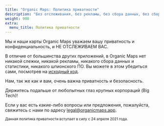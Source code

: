 ```yaml
---
title: "Organic Maps: Политика приватности"
description: "Без отслеживания, без рекламы, без сбора данных, без сбора статистики, без шпионских программ"
weight: 900
extra:
  menu_title: Политика приватности
---
```


Мы и наши карты Organic Maps уважаем вашу приватность и конфиденциальность, и НЕ ОТСЛЕЖИВАЕМ ВАС.

В отличие от большинства других приложений, в Organic Maps нет никакой слежки, никакой рекламы, никакого сбора данных и статистики, никакого шпионского ПО. Вы можете в этом убедиться сами, посмотрев на [исходный код](https://github.com/organicmaps/organicmaps).

Нам, так же как и вам, очень важна приватность и безопасность.

Держитесь подальше от любопытных глаз крупных корпораций (Big Tech)!

Если у вас есть какие-либо вопросы или предложения, пожалуйста, свяжитесь с нами по адресу [legal@organicmaps.app](mailto:legal@organicmaps.app).

<sub>Данная политика приватности вступает в силу с 24 апреля 2021 года.</sub>
